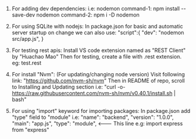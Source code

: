 1. For adding dev dependencies:
   i.e: nodemon
   command-1: npm install --save-dev nodemon
   command-2: npm i -D nodemon

2. For using SQLite with nodejs:
   In package.json for basic and automatic server startup on change we can also use:
   "script":{
   "dev": "nodemon src/app.js",
   }

3. For testing rest apis:
   Install VS code extension named as "REST Client" by "Huachao Mao"
   Then for testing, create a file with .rest extension.
   eg: test.rest

4. For install "Nvm": (For updating/changing node version)
   Visit following link: "https://github.com/nvm-sh/nvm"
   Then in README of repo, scroll to Installing and Updating section
   i.e: "curl -o- https://raw.githubusercontent.com/nvm-sh/nvm/v0.40.1/install.sh | bash"

5. For using "import" keyword for importing packages:
   In package.json add "type" field to "module"
   i.e:
   "name": "backend",
   "version": "1.0.0",
   "main": "app.js",
   "type": "module", <--- This line
   e.g: import express from "express"
